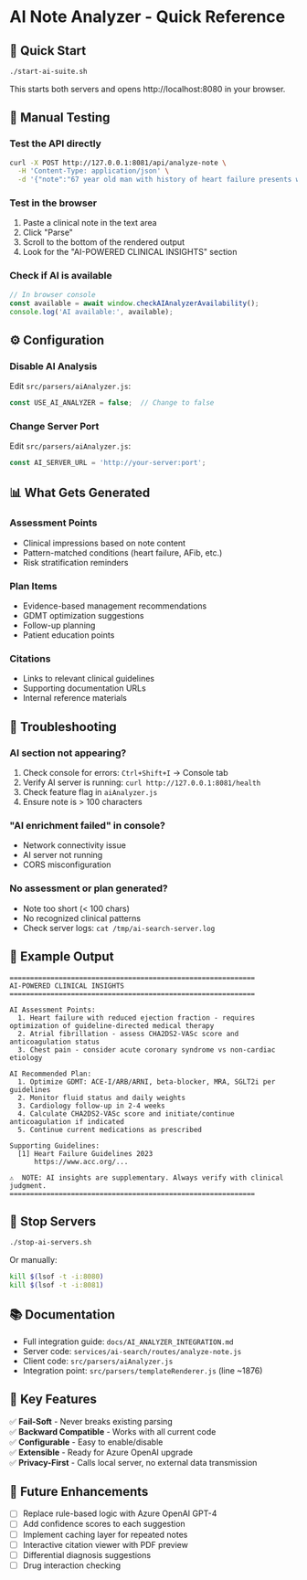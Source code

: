 # AI Note Analyzer - Quick Reference

## 🚀 Quick Start

```bash
./start-ai-suite.sh
```

This starts both servers and opens http://localhost:8080 in your browser.

## 🧪 Manual Testing

### Test the API directly
```bash
curl -X POST http://127.0.0.1:8081/api/analyze-note \
  -H 'Content-Type: application/json' \
  -d '{"note":"67 year old man with history of heart failure presents with chest pain and shortness of breath. BP 140/90, HR 88. EKG shows atrial fibrillation."}'
```

### Test in the browser
1. Paste a clinical note in the text area
2. Click "Parse"
3. Scroll to the bottom of the rendered output
4. Look for the "AI-POWERED CLINICAL INSIGHTS" section

### Check if AI is available
```javascript
// In browser console
const available = await window.checkAIAnalyzerAvailability();
console.log('AI available:', available);
```

## ⚙️ Configuration

### Disable AI Analysis
Edit `src/parsers/aiAnalyzer.js`:
```javascript
const USE_AI_ANALYZER = false;  // Change to false
```

### Change Server Port
Edit `src/parsers/aiAnalyzer.js`:
```javascript
const AI_SERVER_URL = 'http://your-server:port';
```

## 📊 What Gets Generated

### Assessment Points
- Clinical impressions based on note content
- Pattern-matched conditions (heart failure, AFib, etc.)
- Risk stratification reminders

### Plan Items
- Evidence-based management recommendations
- GDMT optimization suggestions
- Follow-up planning
- Patient education points

### Citations
- Links to relevant clinical guidelines
- Supporting documentation URLs
- Internal reference materials

## 🔧 Troubleshooting

### AI section not appearing?
1. Check console for errors: `Ctrl+Shift+I` → Console tab
2. Verify AI server is running: `curl http://127.0.0.1:8081/health`
3. Check feature flag in `aiAnalyzer.js`
4. Ensure note is > 100 characters

### "AI enrichment failed" in console?
- Network connectivity issue
- AI server not running
- CORS misconfiguration

### No assessment or plan generated?
- Note too short (< 100 chars)
- No recognized clinical patterns
- Check server logs: `cat /tmp/ai-search-server.log`

## 📝 Example Output

```
============================================================
AI-POWERED CLINICAL INSIGHTS
============================================================

AI Assessment Points:
  1. Heart failure with reduced ejection fraction - requires optimization of guideline-directed medical therapy
  2. Atrial fibrillation - assess CHA2DS2-VASc score and anticoagulation status
  3. Chest pain - consider acute coronary syndrome vs non-cardiac etiology

AI Recommended Plan:
  1. Optimize GDMT: ACE-I/ARB/ARNI, beta-blocker, MRA, SGLT2i per guidelines
  2. Monitor fluid status and daily weights
  3. Cardiology follow-up in 2-4 weeks
  4. Calculate CHA2DS2-VASc score and initiate/continue anticoagulation if indicated
  5. Continue current medications as prescribed

Supporting Guidelines:
  [1] Heart Failure Guidelines 2023
      https://www.acc.org/...

⚠️  NOTE: AI insights are supplementary. Always verify with clinical judgment.
============================================================
```

## 🛑 Stop Servers

```bash
./stop-ai-servers.sh
```

Or manually:
```bash
kill $(lsof -t -i:8080)
kill $(lsof -t -i:8081)
```

## 📚 Documentation

- Full integration guide: `docs/AI_ANALYZER_INTEGRATION.md`
- Server code: `services/ai-search/routes/analyze-note.js`
- Client code: `src/parsers/aiAnalyzer.js`
- Integration point: `src/parsers/templateRenderer.js` (line ~1876)

## 🎯 Key Features

✅ **Fail-Soft** - Never breaks existing parsing  
✅ **Backward Compatible** - Works with all current code  
✅ **Configurable** - Easy to enable/disable  
✅ **Extensible** - Ready for Azure OpenAI upgrade  
✅ **Privacy-First** - Calls local server, no external data transmission  

## 🔮 Future Enhancements

- [ ] Replace rule-based logic with Azure OpenAI GPT-4
- [ ] Add confidence scores to each suggestion
- [ ] Implement caching layer for repeated notes
- [ ] Interactive citation viewer with PDF preview
- [ ] Differential diagnosis suggestions
- [ ] Drug interaction checking
